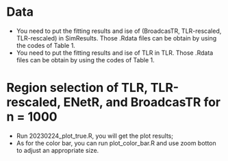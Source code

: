 # Data
- You need to put the fitting results and ise of (BroadcasTR, TLR-rescaled, TLR-rescaled) in SimResults. Those .Rdata files can be obtain by using the codes of Table 1. 
- You need to put the fitting results and ise of TLR in TLR. Those .Rdata files can be obtain by using the codes of Table 1. 

# Region selection of TLR, TLR-rescaled, ENetR, and BroadcasTR for n = 1000
- Run 20230224_plot_true.R, you will get the plot results;
- As for the color bar, you can run plot_color_bar.R and use zoom botton to adjust an appropriate size.



 


